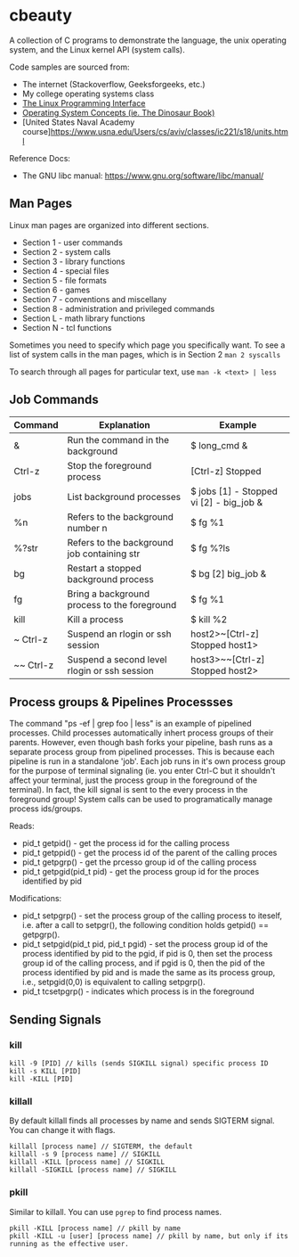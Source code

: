 # cbeauty

A collection of C programs to demonstrate the language, the unix operating system, and the Linux kernel API (system calls).

Code samples are sourced from:
* The internet (Stackoverflow, Geeksforgeeks, etc.)
* My college operating systems class
* [The Linux Programming Interface](https://www.amazon.com/Linux-Programming-Interface-System-Handbook/dp/1593272200)
* [Operating System Concepts (ie. The Dinosaur Book)]()
* [United States Naval Academy course]https://www.usna.edu/Users/cs/aviv/classes/ic221/s18/units.html

Reference Docs:
* The GNU libc manual: https://www.gnu.org/software/libc/manual/

## Man Pages
Linux man pages are organized into different sections.
* Section 1 - user commands
* Section 2 - system calls
* Section 3 - library functions
* Section 4 - special files
* Section 5 - file formats
* Section 6 - games
* Section 7 - conventions and miscellany
* Section 8 - administration and privileged commands
* Section L - math library functions
* Section N - tcl functions

Sometimes you need to specify which page you specifically want. 
To see a list of system calls in the man pages, which is in Section 2 ```man 2 syscalls```

To search through all pages for particular text, use ```man -k <text> | less```

## Job Commands
| Command   | Explanation                                  | Example                                 |
|-----------|----------------------------------------------|-----------------------------------------|
| &         | Run the command in the background            | $ long_cmd &                            |
| Ctrl-z    | Stop the foreground process                  | [Ctrl-z] Stopped                        |
| jobs      | List background processes                    | $ jobs [1] - Stopped vi [2] - big_job & |
| %n        | Refers to the background number n            | $ fg %1                                 |
| %?str     | Refers to the background job containing str  | $ fg %?ls                               |
| bg        | Restart a stopped background process         | $ bg [2] big_job &                      |
| fg        | Bring a background process to the foreground | $ fg %1                                 |
| kill      | Kill a process                               | $ kill %2                               |
| ~ Ctrl-z  | Suspend an rlogin or ssh session             | host2>~[Ctrl-z] Stopped host1>          |
| ~~ Ctrl-z | Suspend a second level rlogin or ssh session | host3>~~[Ctrl-z] Stopped host2>         |

## Process groups & Pipelines Processses
The command "ps -ef | grep foo | less" is an example of pipelined processes.
Child processes automatically inhert process groups of their parents. However, even though bash forks your pipeline, bash runs as a separate process group from pipelined processes. This is because each pipeline is run in a standalone 'job'. Each job runs in it's own process group for the purpose of terminal signaling (ie. you enter Ctrl-C but it shouldn't affect your terminal, just the process group in the foreground of the terminal). In fact, the kill signal is sent to the every process in the foreground group! System calls can be used to programatically manage process ids/groups. 

Reads:
  - pid_t getpid() - get the process id for the calling process
  - pid_t getppid() - get the process id of the parent of the calling proces
  - pid_t getpgrp() - get the prcesso group id of the calling process
  - pid_t getpgid(pid_t pid) - get the process group id for the proces identified by pid

Modifications:
  - pid_t setpgrp() - set the process group of the calling process to iteself, i.e. after a call to setpgr(), the following condition holds getpid() == getpgrp().
  - pid_t setpgid(pid_t pid, pid_t pgid) - set the process group id of the process identified by pid to the pgid, if pid is 0, then set the process group id of the calling process, and if pgid is 0, then the pid of the process identified by pid and is made the same as its process group, i.e., setpgid(0,0) is equivalent to calling setpgrp().
  - pid_t tcsetpgrp() - indicates which process is in the foreground

## Sending Signals
### kill
```
kill -9 [PID] // kills (sends SIGKILL signal) specific process ID
kill -s KILL [PID]
kill -KILL [PID]
```

### killall
By default killall finds all processes by name and sends SIGTERM signal. You can change it with flags.
```
killall [process name] // SIGTERM, the default
killall -s 9 [process name] // SIGKILL
killall -KILL [process name] // SIGKILL
killall -SIGKILL [process name] // SIGKILL
```

### pkill
Similar to killall. You can use ```pgrep``` to find process names.
```
pkill -KILL [process name] // pkill by name
pkill -KILL -u [user] [process name] // pkill by name, but only if its 
running as the effective user.
```